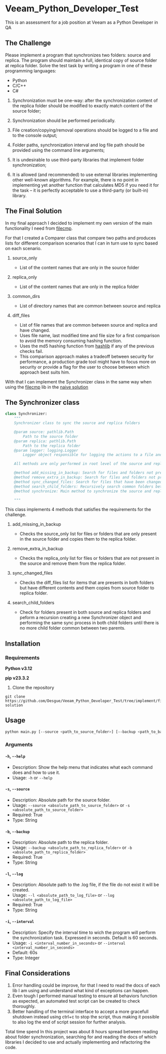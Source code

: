# Veeam_Python_Developer_Test
This is an assessment for a job position at Veeam as a Python Developer in QA

## The Challenge

Please implement a program that synchronizes two folders: source and replica. The
program should maintain a full, identical copy of source folder at replica folder.
Solve the test task by writing a program in one of these programming languages:

- Python
- C/C++
- C#

1. Synchronization must be one-way: after the synchronization content of the
replica folder should be modified to exactly match content of the source
folder;

2. Synchronization should be performed periodically.

3. File creation/copying/removal operations should be logged to a file and to the
console output;

4. Folder paths, synchronization interval and log file path should be provided using the command line arguments;

5. It is undesirable to use third-party libraries that implement folder
synchronization;

6. It is allowed (and recommended) to use external libraries implementing other
well-known algorithms. For example, there is no point in implementing yet
another function that calculates MD5 if you need it for the task – it is
perfectly acceptable to use a third-party (or built-in) library.

## The Final Solution
In my final approach I decided to implement my own version of the main functionality I need from [filecmp](https://docs.python.org/3/library/filecmp.html).  

For that I created a Comparer class that compare two paths and produces lists for different comparison scenarios that I can in turn use to sync based on each scenario.

1. source_only
    - List of the content names that are only in the source folder

2.  replica_only
    - List of the content names that are only in the replica folder

3. common_dirs
    - List of directory names that are common between source and replica

4. diff_files
    - List of file names that are common between source and replica and have changed.
    - Uses file name, last modified time and file size for a first comparison to avoid the memory consuming hashing function.
    - Uses the md5 hashing function from [hashlib](https://docs.python.org/3/library/hashlib.html) if any of the previous checks fail.
    - This comparison approach makes a tradeoff between security for performance, a production grade tool might have to focus more on security or provide a flag for the user to choose between which approach best suits him.
    
With that I can implement the Synchronizer class in the same way when using the [filecmp](https://docs.python.org/3/library/filecmp.html) lib in the [naive solution](https://github.com/Desgue/Veeam_Python_Developer_Test/tree/implement/naive-solution)



## The Synchronizer class
```Python
class Synchronizer:
    """
    Synchronizer class to sync the source and replica folders

    @param source: pathlib.Path 
        Path to the source folder
    @param replica: pathlib.Path 
        Path to the replica folder
    @param logger: logging.Logger 
        Logger object responsible for logging the actions to a file and to stdout

    All methods are only performed in root level of the source and replica folders, thats why there is a recursive call to the synchronize method in the search_child_folders method.

    @method add_missing_in_backup: Search for files and folders not present in backup but present in source and copy it to backup
    @method remove_extra_in_backup: Search for files and folders not present in source but present in backup and remove it from backup 
    @method sync_changed_files: Search for files that have been changed and sync it to backup
    @method search_child_folders: Recursively search common folders between source and backup
    @method synchronize: Main method to synchronize the source and replica folders

    """
```
This class implements 4 methods that satisfies the requirements for the challenge.

1. add_missing_in_backup
    - Checks the source_only list for files or folders that are only present in the source folder and copies them to the replica folder.

2. remove_extra_in_backup
    - Checks the replica_only list for files or folders that are not present in the source and remove them from the replica folder.

3. sync_changed_files
    - Checks the diff_files list for items that are presents in both folders but have different contents and them copies from source folder to replica folder.

4. search_child_folders
    - Check for folders present in both source and replica folders and peform a recursion creating a new Synchronizer object and performing the same sync process in both child folders until there is no more child folder common between two parents.
   
## Installation
### Requirements

**Python v3.12**

**pip v23.3.2**

1. Clone the repository

```
git clone https://github.com/Desgue/Veeam_Python_Developer_Test/tree/implement/final-solution
```

## Usage

```bash
python main.py [--source <path_to_source_folder>] [--backup <path_to_backup_folder>] [--log <path_to_log_file>] [--interval <interval_number_in_seconds>]
 ```

### Arguments

#### `-h`, `--help`
- Description: Show the help menu that indicates what each command does and how to use it.
- Usage: `-h` or `--help` 

#### `-s`, `--source`
- Description: Absolute path for the source folder.
- Usage: `--source <absolute_path_to_source_folder>` or `-s <absolute_path_to_source_folder>` 
- Required: True
- Type: String

#### `-b`, `--backup` 
- Description: Absolute path to the replica folder.
- Usage: `--backup <absolute_path_to_replica_folder>` or `-b <absolute_path_to_replica_folder>`
- Required: True
- Type: String

#### `-l`, `--log` 
- Description: Absolute path to the .log file, if the file do not exist it will be created.
- Usage: `--l <absolute_path_to_log_file>` or `--log <absolute_path_to_log_file>`
- Required: True
- Type: String 

#### `-i`, `--interval`
- Description: Specify the interval time to wich the program will perform the synchronization task. Expressed in seconds. Default is 60 seconds.
- Usage: `-i <interval_number_in_seconds>` or `--interval <interval_number_in_seconds>`
- Default: 60s
- Type: Integer


## Final Considerations

1. Error handling could be improve, for that I need to read the docs of each lib I am using and understand what kind of exceptions can happen.
2. Even tough I performed manual testing to ensure all behaviors function as expected, an automated test script can be created to check thoroughly.
3. Better handling of the terminal interface to accept a more gracefull shutdown instead using ctrl+c to stop the script, thus making it possible to also log the end of script session for further analysis.

Total time spend In this project was about 8 hours spread between reading about folder synchronization, searching for and reading the docs of which libraries I decided to use and actually implementing and refactoring the code. 

